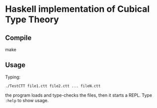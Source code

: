 # Haskell implementation of Cubical Type Theory

## Compile

make

## Usage

Typing:

`./TestCTT file1.ctt file2.ctt ... fileN.ctt`

the program loads and type-checks the files, then it starts a REPL.
Type `:help` to show usage.

